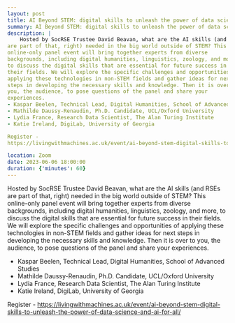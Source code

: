 ```yaml
---
layout: post
title: AI Beyond STEM: digital skills to unleash the power of data science and AI for all
summary: AI Beyond STEM: digital skills to unleash the power of data science and AI for all
description: |
    Hosted by SocRSE Trustee David Beavan, what are the AI skills (and RSEs
are part of that, right) needed in the big world outside of STEM? This
online-only panel event will bring together experts from diverse
backgrounds, including digital humanities, linguistics, zoology, and more,
to discuss the digital skills that are essential for future success in
their fields. We will explore the specific challenges and opportunities of
applying these technologies in non-STEM fields and gather ideas for next
steps in developing the necessary skills and knowledge. Then it is over to
you, the audience, to pose questions of the panel and share your
experiences. 
- Kaspar Beelen, Technical Lead, Digital Humanities, School of Advanced Studies
- Mathilde Daussy-Renaudin, Ph.D. Candidate, UCL/Oxford University
- Lydia France, Research Data Scientist, The Alan Turing Institute
- Katie Ireland, DigiLab, University of Georgia

Register -
https://livingwithmachines.ac.uk/event/ai-beyond-stem-digital-skills-to-unleash-the-power-of-data-science-and-ai-for-all/

location: Zoom
date: 2023-06-06 18:00:00
duration: {'minutes': 60}
---
```


Hosted by SocRSE Trustee David Beavan, what are the AI skills (and RSEs
are part of that, right) needed in the big world outside of STEM? This
online-only panel event will bring together experts from diverse
backgrounds, including digital humanities, linguistics, zoology, and more,
to discuss the digital skills that are essential for future success in
their fields. We will explore the specific challenges and opportunities of
applying these technologies in non-STEM fields and gather ideas for next
steps in developing the necessary skills and knowledge. Then it is over to
you, the audience, to pose questions of the panel and share your
experiences. 
- Kaspar Beelen, Technical Lead, Digital Humanities, School of Advanced Studies
- Mathilde Daussy-Renaudin, Ph.D. Candidate, UCL/Oxford University
- Lydia France, Research Data Scientist, The Alan Turing Institute
- Katie Ireland, DigiLab, University of Georgia

Register -
https://livingwithmachines.ac.uk/event/ai-beyond-stem-digital-skills-to-unleash-the-power-of-data-science-and-ai-for-all/
 